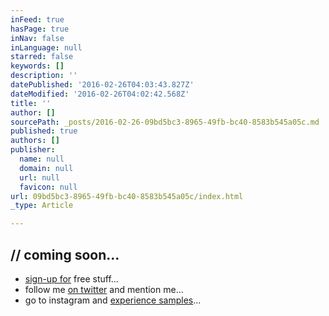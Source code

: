```yaml
---
inFeed: true
hasPage: true
inNav: false
inLanguage: null
starred: false
keywords: []
description: ''
datePublished: '2016-02-26T04:03:43.827Z'
dateModified: '2016-02-26T04:02:42.568Z'
title: ''
author: []
sourcePath: _posts/2016-02-26-09bd5bc3-8965-49fb-bc40-8583b545a05c.md
published: true
authors: []
publisher:
  name: null
  domain: null
  url: null
  favicon: null
url: 09bd5bc3-8965-49fb-bc40-8583b545a05c/index.html
_type: Article

---
```

## // coming soon...

* [sign-up for][0] free stuff...
* follow me [on twitter][1] and mention me...
* go to instagram and [experience samples][2]...

[0]: http://j.mp/hakimsfriends
[1]: http://twitter.com/hakimcallier
[2]: http://instagram.com/hakimcallier